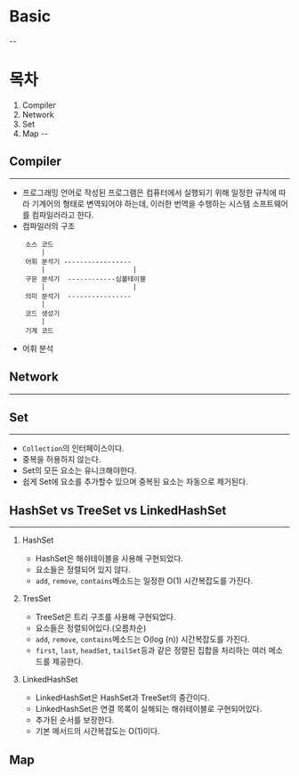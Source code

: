 # Basic
--
# 목차
1. Compiler
2. Network
3. Set
4. Map
--

## Compiler
---
- 프로그래밍 언어로 작성된 프로그램은 컴퓨터에서 실행되기 위해 일정한 규칙에 따라 기계어의 형태로 변역되어야 하는데, 이러한 번역을 수행하는 시스템 소프트웨어를 컴파일러라고 한다.
- 컴파일러의 구조
```
    소스 코드
        |
    어휘 분석기 -----------------
        |                      |
    구문 분석기  ------------심볼테이블
        |                      |
    의미 분석기  ----------------
        |
    코드 생성기
        |
    기계 코드
```
- 어휘 분석

## Network
---

## Set
---
- ```Collection```의 인터페이스이다.
- 중복을 허용하지 않는다.
- Set의 모든 요소는 유니크해야한다.
- 쉽게 Set에 요소를 추가할수 있으며 중복된 요소는 자동으로 제거된다.

## HashSet vs TreeSet vs LinkedHashSet
---
1. HashSet
    - HashSet은 해쉬테이블을 사용해 구현되었다.
    - 요소들은 정렬되어 있지 않다.
    - ```add```, ```remove```, ```contains```메소드는 일정한 O(1) 시간복잡도를 가진다.
    
2. TresSet
    - TreeSet은 트리 구조를 사용해 구현되었다.
    - 요소들은 정렬되어있다.(오름차순)
    - ```add```, ```remove```, ```contains```메소드는 O(log (n)) 시간복잡도를 가진다.
    - ```first```, ```last```, ```headSet```, ```tailSet```등과 같은 정렬된 집합을 처리하는 여러 메소드를 제공한다.
    
3. LinkedHashSet
    - LinkedHashSet은 HashSet과 TreeSet의 중간이다.
    - LinkedHashSet은 연결 목록이 실해되는 해쉬테이블로 구현되어있다.
    - 추가된 순서를 보장한다.
    - 기본 메서드의 시간복잡도는 O(1)이다.

## Map
